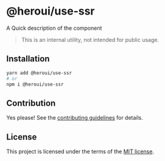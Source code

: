 # @heroui/use-ssr

A Quick description of the component

> This is an internal utility, not intended for public usage.

## Installation

```sh
yarn add @heroui/use-ssr
# or
npm i @heroui/use-ssr
```

## Contribution

Yes please! See the
[contributing guidelines](https://github.com/heroui-inc/heroui/blob/master/CONTRIBUTING.md)
for details.

## License

This project is licensed under the terms of the
[MIT license](https://github.com/heroui-inc/heroui/blob/master/LICENSE).
